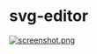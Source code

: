 # svg-editor
[![screenshot.png](https://raw.githubusercontent.com/mrdoob/svg-editor/screenshot.png)](https://mrdoob.github.io/svg-editor/)
